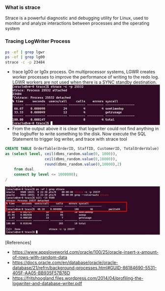 ### What is strace
Strace is a powerful diagnostic and debugging utility for Linux, used to monitor and analyze interactions between processes and the operating system

### Tracing LogWriter Process
```bash
ps -ef | grep lgwr
ps -ef | grep lg00
strace -c -p 23484
```
- trace lg00 or lg0x process. On multiprocessor systems, LGWR creates worker processes to improve the performance of writing to the redo log. LGWR workers are not used when there is a SYNC standby destination.
![strace](../media/oracle_diag_strace_logwrite.png)
- From the output above it is clear that logwriter could not find anything in the logbuffer to write something to the disk. Now execute the SQL Statement to trigger log writer, and trace with strace tool

```SQL
CREATE TABLE OrderTable(OrderID, StaffID, CustomerID, TotalOrderValue)
as (select level, ceil(dbms_random.value(0, 1000)), 
                  ceil(dbms_random.value(0,10000)), 
                  round(dbms_random.value(0,10000),2) 
    from dual 
    connect by level <= 1000000);
/
```
![strace](../media/oracle_diag_strace_logwrite_output.png)

[References]
- https://www.appsloveworld.com/oracle/100/25/oracle-insert-x-amount-of-rows-with-random-data
- https://docs.oracle.com/en/database/oracle/oracle-database/21/refrn/background-processes.html#GUID-86184690-5531-405F-AA05-BB935F57B76D
- https://fritshoogland.files.wordpress.com/2014/04/profiling-the-logwriter-and-database-writer.pdf
